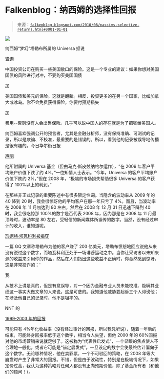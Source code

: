 <!--yml

类别：未分类

日期：2024-05-12 21:23:26

-->

# Falkenblog：纳西姆的选择性回报

> 来源：[`falkenblog.blogspot.com/2010/08/nassims-selective-returns.html#0001-01-01`](http://falkenblog.blogspot.com/2010/08/nassims-selective-returns.html#0001-01-01)

![](https://blogger.googleusercontent.com/img/b/R29vZ2xl/AVvXsEjrOlQp1N-P-xKxKX1DtMxGOC1TVqpTprMYQIR-mqVOAWQYB5jZM1JoBMlaxcXIHKSNS87aukSTFgu47LH1y9GEappmSa8SKU6iba6JFM3I7rIPjZuN2OqKm60D-r3bSfPX0R9V2A/s1600/taleb1.jpg)

纳西姆“梦幻”塔勒布所属的 Universa 据说

[咨询](http://topics.wsj.com/article/SB20001424052748704340504575447950667158906.html)

中国投资公司在购买一些美国敞口的保险。这是一个专业的建议：如果你想对美国国债的风险进行对冲，不要购买美国国债

加

美国国债和美元的保险。这就是翻新。相反，投资更多的在另一个国家，比如加拿大或冰岛。你不会免费获得保险，你要付预期损失

加

费用--否则没有人会出售保险。几乎可以说中国人的存在就是为了把钱给美国人。

纳西姆喜欢强调公开的预言者，尤其是金融分析师，没有保持准确、可测试的记录，所以是欺骗、不校准，最重要的是错误的。所以，看到他的记录被误导地传播是很有趣的。今日华尔街日报

[声明](http://online.wsj.com/article/SB10001424052748704340504575447950667158906.html?mod=WSJ_Markets_MIDDLETopNews)

他所附属的 Universa 基金（但由马克·斯皮兹纳格尔运作），“在 2009 年客户平均账户价值下跌了约 4%，”一位知情人士表示。“今年，Universa 的客户平均账户价值下跌约 2%，”但在 2008 年，“极端的市场损失帮助很多 Universa 的客户获得了 100%以上的利润。”

在那些非正式记录的重要陈述中有很多限定性词。当隐含的波动率从 2009 年的 40 降到 20 时，我会很惊讶他的平均客户在那一年只亏了 4%。而且，当波动率在 2008 年 11 月初达到 80 左右，然后在 2008 年 12 月 31 日迅速下降到 40 时，我会很吃惊那 100%的数字是否代表 2008 年，因为那是在 2008 年 11 月最顶峰时，波动率是 80 左右，受轻信的新闻媒体所误传的数字。当然，没有经过审计的收入，谁知道呢。

[珍妮特·塔瓦科利被揭穿](http://www.businessinsider.com/wait-before-you-invest-in-nassim-talebs-new-fund-2009-6)

一篇 GQ 文章称塔勒布为他的客户赚了 200 亿美元，塔勒布愤怒地回应说他从来没有说过这个数字，而塔瓦科利正处于一场诽谤运动之中。当你让采访者以未知来源的收益来引用你的作品，然后在人们指出这些收益不正确时，你竟然感到惊讶，这是非常狡诈的：'

我

从技术上讲是真的，但是有意误导，对一个因为金融专业人员未能校准、隐瞒其业绩这一事实大做文章的人来说，这是可悲的。我知道他威胁要起诉三个人诽谤他；在涉及他自己的记录时，他不是坦率的。

NNT 的

[1999-2003 年的回报](http://www.businessinsider.com/watch-out-investors-the-black-swan-funds-arent-that-good-2009-6)

可能只有 4%年化收益率（没有经过审计的回报，所以我凭听说），随着一年后的结束，可能终身回报率低于这个数字，相当令人失望，但他 2000 年的 60%回报对他的市场营销来说就足够了。这被称为“代表性启发式”，一个显眼的焦点使人不合理地一般化。或者它可能是“锚定启发式”，一旦设定的数字会使最终估计偏向于这个数字。无论哪种情况，他在卖彩票，一个不可驳回的策略，在 2008 年等大崩盘时产生了非常大的回报。不错，但是由于波动性，特别是在极端情况下，如果定价过高，我认为这种策略对任何人都没有正向预期价值，除了基金所有者（和他们的顾问！）。
